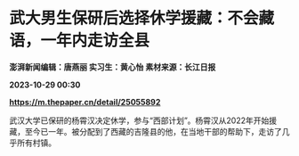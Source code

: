 # 武大男生保研后选择休学援藏：不会藏语，一年内走访全县
**澎湃新闻编辑：唐燕丽 实习生：黄心怡 素材来源：长江日报**

**2023-10-29 00:30**

**https://m.thepaper.cn/detail/25055892**

武汉大学已保研的杨霄汉决定休学，参与“西部计划”。杨霄汉从2022年开始援藏，至今已一年。被分配到了西藏的吉隆县的他，在当地干部的帮助下，走访了几乎所有村镇。